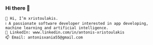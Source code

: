 ### Hi there 👋

    👋 Hi, I’m xristoulakis.
    ℹ️ A passionate software developer interested in app developing, machine learning and artificial intelligence.
    📌 LinkedIn: www.linkedin.com/in/antonis-xristoulakis
    📫 Email: antonisxania55@gmail.com

<!--
**xristoulakhs/xristoulakhs** is a ✨ _special_ ✨ repository because its `README.md` (this file) appears on your GitHub profile.

Here are some ideas to get you started:

- 🔭 I’m currently working on ...
- 🌱 I’m currently learning ...
- 👯 I’m looking to collaborate on ...
- 🤔 I’m looking for help with ...
- 💬 Ask me about ...
- 📫 How to reach me: ...
- 😄 Pronouns: ...
- ⚡ Fun fact: ...
-->
